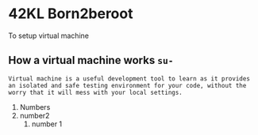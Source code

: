 # 42KL Born2beroot
To setup virtual machine

## How a virtual machine works `su-`
```
Virtual machine is a useful development tool to learn as it provides an isolated and safe testing environment for your code, without the worry that it will mess with your local settings.
```

1. Numbers
2. number2
    1. number 1

~~~hello~~~
